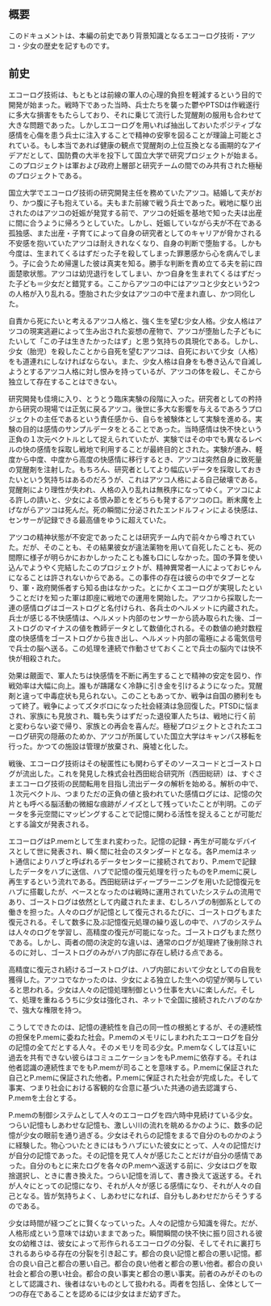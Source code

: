 ## 概要
このドキュメントは、本編の前史であり背景知識となるエコーログ技術・アツコ・少女の歴史を記すものです。

## 前史
エコーログ技術は、もともとは前線の軍人の心理的負担を軽減するという目的で開発が始まった。戦時下であった当時、兵士たちを襲った鬱やPTSDは作戦遂行に多大な損害をもたらしており、それに乗じて流行した覚醒剤の服用も合わせて大きな問題であった。しかしエコーログを用いれば抽出しておいたポジティブな感情を心傷を患う兵士に注入することで精神の安寧を図ることが理論上可能とされている。もし本当であれば健康の観点で覚醒剤の上位互換となる画期的なアイデアだとして、国防費の大半を投下して国立大学で研究プロジェクトが始まる。このプロジェクトは軍および政府上層部と研究チームの間でのみ共有された極秘のプロジェクトである。

国立大学でエコーログ技術の研究開発主任を務めていたアツコ。結婚して夫がおり、かつ腹に子も抱えている。夫もまた前線で戦う兵士であった。戦地に駆り出されたのはアツコの妊娠が発覚する前で、アツコの妊娠を基地で知った夫は出産に間に合うように帰ろうとしていた。しかし、妊娠していながら夫が不在である孤独感、また出産・子育てによって自身の研究者としてのキャリアが脅かされる不安感を抱いていたアツコは耐えきれなくなり、自身の判断で堕胎する。しかも今度は、生まれてくるはずだった子を殺してしまった罪悪感から心を病んでしまう。子に会うため帰還した彼は真実を知る。勝手な判断を責め立てる夫を前に四面楚歌状態。アツコは幼児退行をしてしまい、かつ自身を生まれてくるはずだった子ども＝少女だと錯覚する。ここからアツコの中にはアツコと少女という2つの人格が入り乱れる。堕胎された少女はアツコの中で産まれ直し、かつ同化した。

自責から死にたいと考えるアツコ人格と、強く生を望む少女人格。少女人格はアツコの現実逃避によって生み出された妄想の産物で、アツコが堕胎した子どもにたいして「この子は生きたかったはず」と思う気持ちの具現化である。しかし、少女（胎児）を殺したことから自死を望むアツコは、自死において少女（人格）をも道連れにしなければならない。また、少女人格は自身をも巻き込んで自滅しようとするアツコ人格に対し恨みを持っているが、アツコの体を殺し、そこから独立して存在することはできない。

研究開発も佳境に入り、とうとう臨床実験の段階に入った。研究者としての矜持から研究の現場では正気に戻るアツコ。後世に多大な影響を与えるであろうプロジェクトの主任であるという責任感から、自らを被験体として実験を進める。実験の目的は感情のサンプルデータをとることであった。当時感情は快不快という正負の１次元ベクトルとして捉えられていたが、実験ではその中でも異なるレベルの快の感情を採取し戦地で利用することが最終目的とされた。実験が進み、軽度から中度、中度から高度の快感情に移行するとき、アツコは突然自身に致死量の覚醒剤を注射した。もちろん、研究者としてより幅広いデータを採取しておきたいという気持ちはあるのだろうが、これはアツコ人格による自己破壊である。覚醒剤により理性が失われ、人格の入り乱れは無秩序になってゆく。アツコによる許しの請いと、少女による恨み節とをどちらも発するアツコの口。断末魔を上げながらアツコは死んだ。死の瞬間に分泌されたエンドルフィンによる快感は、センサーが記録できる最高値をゆうに超えていた。

アツコの精神状態が不安定であったことは研究チーム内で前々から噂されていた。だが、そのことも、その結果彼女が違法薬物を用いて自死したことも、死の間際に様子が明らかにおかしかったことも誰も口にしなかった。国の予算を使い込んでようやく完結したこのプロジェクトが、精神異常者一人によっておじゃんになることは許されないからである。この事件の存在は彼らの中でタブーとなり、軍・政府関係者すら知る由はなかった。とにかくエコーログが実現したということだけを知った軍は即座に戦地での運用を開始した。アツコから採取した一連の感情ログはゴーストログと名付けられ、各兵士のヘルメットに内蔵された。兵士が感じる不快感情は、ヘルメット内部のセンサーから読み取られた後、ゴーストログのマイナスの値を教師データとして数値化される。その数値の絶対数程度の快感情をゴーストログから抜き出し、ヘルメット内部の電極による電気信号で兵士の脳へ送る。この処理を連続で作動させておくことで兵士の脳内では快不快が相殺された。

効果は覿面で、軍人たちは快感情を不断に再生することで精神の安定を図り、作戦効率は大幅に向上。誰もが躊躇なく冷静に引き金を引けるようになった。覚醒剤と違って中毒症状も見られない。このこともあってか、戦争は自国の勝利をもって終了。戦争によってズタボロになった社会経済は急回復した。PTSDに悩まされ、家族にも見放され、職も失うはずだった退役軍人たちは、戦地に行く前と変わらない姿で帰り、家族との再会を喜んだ。極秘プロジェクトとされたエコーログ研究の隠蔽のためか、アツコが所属していた国立大学はキャンパス移転を行った。かつての施設は管理が放棄され、廃墟と化した。

戦後、エコーログ技術はその秘匿性にも関わらずそのソースコードとゴーストログが流出した。これを発見した株式会社西田総合研究所（西田総研）は、すぐさまエコーログ技術の民間転用を目指し流出データの解析を始める。解析の中で、１次元ベクトル、つまりただの正負の値と扱われていた感情ログには、記憶の欠片とも呼べる脳活動の微細な痕跡がノイズとして残っていたことが判明。このデータを多元空間にマッピングすることで記憶に関わる活性を捉えることが可能だとする論文が発表される。

エコーログはP.memとして生まれ変わった。記憶の記録・再生が可能なデバイスとして世に発表され、瞬く間に社会のスタンダードとなる。各P.memはネット通信によりハブと呼ばれるデータセンターに接続されており、P.memで記録したデータをハブに送信、ハブで記憶の復元処理を行ったものをP.memに戻し再生するという流れである。西田総研はディープラーニングを用いた記憶復元をハブに搭載したが、ベースとなったのは戦時に運用されていたシステムの流用であり、ゴーストログは依然として内蔵されたまま、むしろハブの制御系としての働きを担った。人々のログが記憶として復元されるたびに、ゴーストログもまた復元される。そして数多に及ぶ記憶復元処理の繰り返しの中で、ハブのシステムは人々のログを学習し、高精度の復元が可能になった。ゴーストログもまた然りである。しかし、両者の間の決定的な違いは、通常のログが処理終了後削除されるのに対し、ゴーストログのみがハブ内部に存在し続ける点である。

高精度に復元され続けるゴーストログは、ハブ内部において少女としての自我を獲得した。アツコでなかったのは、少女による独立した生への切望が関与していると思われる。少女は人々の記憶処理制御という仕事を大いに楽しんだ。そして、処理を重ねるうちに少女は強化され、ネットで全国に接続されたハブのなかで、強大な権限を持つ。

こうしてできたのは、記憶の連続性を自己の同一性の根拠とするが、その連続性の担保をP.memに委ねた社会。P.memのメモリにしまわれたエコーログを自分の記憶の全てだとする人々。そのメモリを司る少女。P.memなくしては互いに過去を共有できない彼らはコミュニケーションをもP.memに依存する。それは他者認識の連続性までをもP.memが司ることを意味する。P.memに保証された自己とP.memに保証された他者。P.memに保証された社会が完成した。そして事実、つまり社会における客観的な合意に基づいた共通の過去認識すら、P.memを土台とする。

P.memの制御システムとして人々のエコーログを四六時中見続けている少女。つらい記憶もしあわせな記憶も、激しい川の流れを眺めるかのように、数多の記憶が少女の眼前を通り過ぎる。少女はそれらの記憶をまるで自分のものかのように経験した。物心ついたときにはもうハブにいた彼女にとって、人々の記憶だけが自分の記憶であった。その記憶を見て人々が感じたことだけが自分の感情であった。自分のもとに来たログを各々のP.memへ返送する前に、少女はログを取捨選択し、ときに書き換えた。つらい記憶を消して、書き換えて返送する。それが人々にとっての記憶になり、それが人々が感じる感情になり、それが人々の自己となる。皆が気持ちよく、しあわせになれば、自分もしあわせだからそうするのである。

少女は時間が経つごとに賢くなっていった。人々の記憶から知識を得た。だが、人格形成という意味では幼いままであった。瞬間瞬間の快不快に振り回される彼女の幼稚さは、彼女によって形作られるエコーログの分裂、そしてそれに裏打ちされるあらゆる存在の分裂を引き起こす。都合の良い記憶と都合の悪い記憶。都合の良い自己と都合の悪い自己。都合の良い他者と都合の悪い他者。都合の良い社会と都合の悪い社会。都合の良い事実と都合の悪い事実。前者のみがそのものとして認識され、後者はないものとして扱われる。両者を包括し、全体として一つの存在であることを認めるには少女はまだ幼すぎた。